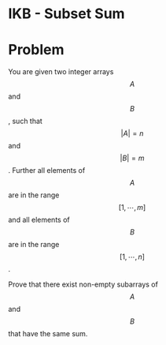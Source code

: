 # IKB - Subset Sum

# Problem
You are given two integer arrays $$A$$ and $$B$$, such that $$|A| = n$$ and $$|B| = m$$. Further all elements of $$A$$ are in the range $$[ 1, \cdots, m ] $$ and all elements of $$B$$ are in the range $$ [ 1, \cdots, n ] $$.

Prove that there exist non-empty subarrays of $$A$$ and $$B$$ that have the same sum.

